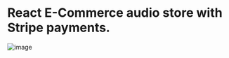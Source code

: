 # React E-Commerce audio store with Stripe payments.

![image](https://user-images.githubusercontent.com/61703808/172166781-970cf776-63df-4fac-86c7-cc76fb1b5d46.png)

